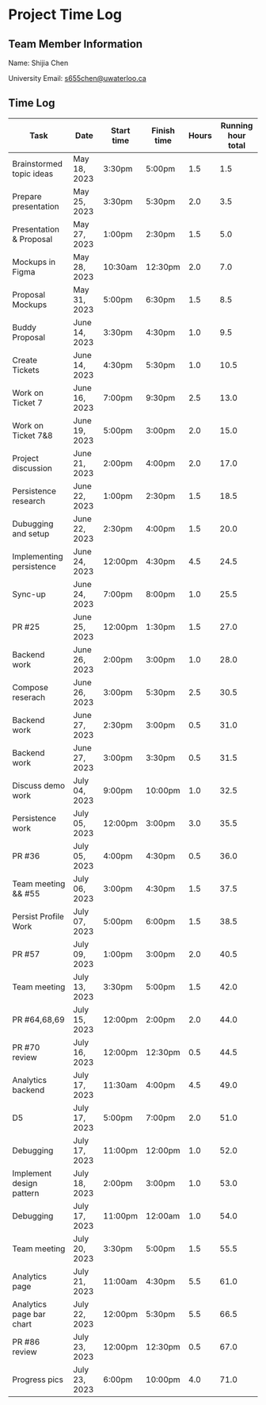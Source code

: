 # Project Time Log

## Team Member Information

Name: Shijia Chen

University Email: <s655chen@uwaterloo.ca>

## Time Log

| Task                     | Date          | Start time | Finish time | Hours | Running hour total |
|--------------------------|---------------|------------|-------------|-------|--------------------|
| Brainstormed topic ideas | May 18, 2023  | 3:30pm     | 5:00pm      | 1.5   | 1.5                |
| Prepare presentation     | May 25, 2023  | 3:30pm     | 5:30pm      | 2.0   | 3.5                |
| Presentation & Proposal  | May 27, 2023  | 1:00pm     | 2:30pm      | 1.5   | 5.0                |
| Mockups in Figma         | May 28, 2023  | 10:30am    | 12:30pm     | 2.0   | 7.0                |
| Proposal Mockups         | May 31, 2023  | 5:00pm     | 6:30pm      | 1.5   | 8.5                |
| Buddy Proposal           | June 14, 2023 | 3:30pm     | 4:30pm      | 1.0   | 9.5                |
| Create Tickets           | June 14, 2023 | 4:30pm     | 5:30pm      | 1.0   | 10.5               |
| Work on Ticket 7         | June 16, 2023 | 7:00pm     | 9:30pm      | 2.5   | 13.0               |
| Work on Ticket 7&8       | June 19, 2023 | 5:00pm     | 3:00pm      | 2.0   | 15.0               |
| Project discussion       | June 21, 2023 | 2:00pm     | 4:00pm      | 2.0   | 17.0               |
| Persistence research     | June 22, 2023 | 1:00pm     | 2:30pm      | 1.5   | 18.5               |
| Dubugging and setup      | June 22, 2023 | 2:30pm     | 4:00pm      | 1.5   | 20.0               |
| Implementing persistence | June 24, 2023 | 12:00pm    | 4:30pm      | 4.5   | 24.5               |
| Sync-up                  | June 24, 2023 | 7:00pm     | 8:00pm      | 1.0   | 25.5               |
| PR #25                   | June 25, 2023 | 12:00pm    | 1:30pm      | 1.5   | 27.0               |
| Backend work             | June 26, 2023 | 2:00pm     | 3:00pm      | 1.0   | 28.0               |
| Compose reserach         | June 26, 2023 | 3:00pm     | 5:30pm      | 2.5   | 30.5               |
| Backend work             | June 27, 2023 | 2:30pm     | 3:00pm      | 0.5   | 31.0               |
| Backend work             | June 27, 2023 | 3:00pm     | 3:30pm      | 0.5   | 31.5               |
| Discuss demo work        | July 04, 2023 | 9:00pm     | 10:00pm     | 1.0   | 32.5               |
| Persistence work         | July 05, 2023 | 12:00pm    | 3:00pm      | 3.0   | 35.5               |
| PR #36                   | July 05, 2023 | 4:00pm     | 4:30pm      | 0.5   | 36.0               |
| Team meeting && #55      | July 06, 2023 | 3:00pm     | 4:30pm      | 1.5   | 37.5               |
| Persist Profile Work     | July 07, 2023 | 5:00pm     | 6:00pm      | 1.5   | 38.5               |
|PR #57                    | July 09, 2023 | 1:00pm     | 3:00pm      | 2.0   | 40.5               |
|Team meeting              | July 13, 2023 | 3:30pm     | 5:00pm      | 1.5   | 42.0               |
|PR #64,68,69              | July 15, 2023 | 12:00pm    | 2:00pm      | 2.0   | 44.0               |
|PR #70 review             | July 16, 2023 | 12:00pm    | 12:30pm     | 0.5   | 44.5               |
|Analytics backend         | July 17, 2023 | 11:30am    | 4:00pm      | 4.5   | 49.0               |
|D5                        | July 17, 2023 | 5:00pm     | 7:00pm      | 2.0   | 51.0               |
|Debugging                 | July 17, 2023 | 11:00pm    | 12:00pm     | 1.0   | 52.0               |
|Implement design pattern  | July 18, 2023 | 2:00pm     | 3:00pm      | 1.0   | 53.0               |
|Debugging                 | July 17, 2023 | 11:00pm    | 12:00am     | 1.0   | 54.0               |
|Team meeting              | July 20, 2023 | 3:30pm     | 5:00pm      | 1.5   | 55.5               |
|Analytics page            | July 21, 2023 | 11:00am    | 4:30pm      | 5.5   | 61.0               |
|Analytics page bar chart  | July 22, 2023 | 12:00pm    | 5:30pm      | 5.5   | 66.5               |
|PR #86 review             | July 23, 2023 | 12:00pm    | 12:30pm     | 0.5   | 67.0               |
|Progress pics             | July 23, 2023 | 6:00pm     | 10:00pm     | 4.0   | 71.0               |
